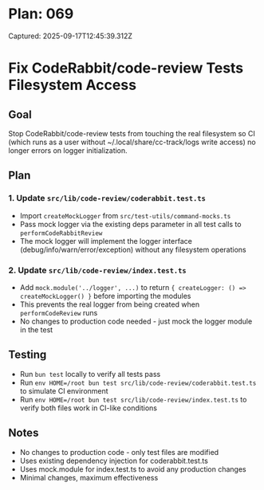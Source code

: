 # Plan: 069

Captured: 2025-09-17T12:45:39.312Z

# Fix CodeRabbit/code-review Tests Filesystem Access

## Goal
Stop CodeRabbit/code-review tests from touching the real filesystem so CI (which runs as a user without ~/.local/share/cc-track/logs write access) no longer errors on logger initialization.

## Plan

### 1. Update `src/lib/code-review/coderabbit.test.ts`
- Import `createMockLogger` from `src/test-utils/command-mocks.ts`
- Pass mock logger via the existing deps parameter in all test calls to `performCodeRabbitReview`
- The mock logger will implement the logger interface (debug/info/warn/error/exception) without any filesystem operations

### 2. Update `src/lib/code-review/index.test.ts`
- Add `mock.module('../logger', ...)` to return `{ createLogger: () => createMockLogger() }` before importing the modules
- This prevents the real logger from being created when `performCodeReview` runs
- No changes to production code needed - just mock the logger module in the test

## Testing
- Run `bun test` locally to verify all tests pass
- Run `env HOME=/root bun test src/lib/code-review/coderabbit.test.ts` to simulate CI environment
- Run `env HOME=/root bun test src/lib/code-review/index.test.ts` to verify both files work in CI-like conditions

## Notes
- No changes to production code - only test files are modified
- Uses existing dependency injection for coderabbit.test.ts
- Uses mock.module for index.test.ts to avoid any production changes
- Minimal changes, maximum effectiveness